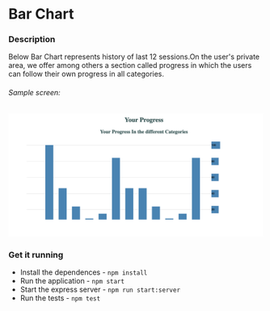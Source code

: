 # Bar Chart

### Description

Below Bar Chart represents history of last 12 sessions.On the user's private
area, we offer among others a section called progress in which the users can 
follow their own progress in all categories.




###### Sample screen:
![Phase 1](docs/BarChart.png)


### Get it running

- Install the dependences -  ``` npm install ```
- Run the application - ``` npm start ```
- Start the express server - ``` npm run start:server ```
- Run the tests - ``` npm test ```

